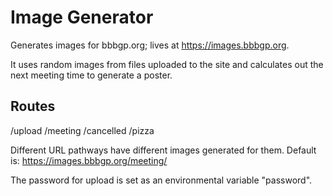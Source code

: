 Image Generator
===

Generates images for bbbgp.org; lives at https://images.bbbgp.org.

It uses random images from files uploaded to the site and
calculates out the next meeting time to generate a poster.


Routes
---
/upload
/meeting
/cancelled
/pizza

Different URL pathways have different images generated for them.
Default is: https://images.bbbgp.org/meeting/

The password for upload is set as an environmental variable "password".
